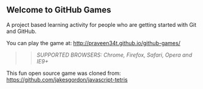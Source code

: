 ## Welcome to GitHub Games

A project based learning activity for people who are getting started with Git and GitHub.

You can play the game at: http://praveen34t.github.io/github-games/

>> _*SUPPORTED BROWSERS*: Chrome, Firefox, Safari, Opera and IE9+_

This fun open source game was cloned from: https://github.com/jakesgordon/javascript-tetris
